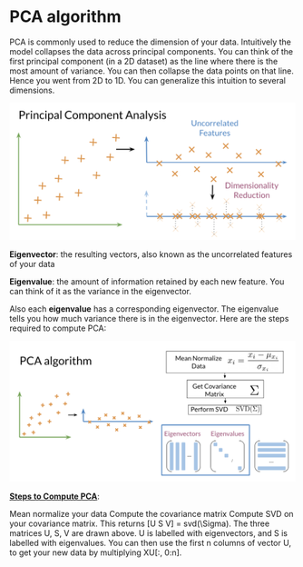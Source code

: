 # PCA algorithm

PCA is commonly used to reduce the dimension of your data. Intuitively the model collapses the data across principal components. You can think of the first principal component (in a 2D dataset) as the line where there is the most amount of variance. You can then collapse the data points on that line. Hence you went from 2D to 1D. You can generalize this intuition to several dimensions. 

![](UdWbHcSXS6KVmx3ElxuiXA_0168200d6c6d44c087d7b4aa85f012a5_Screen-Shot.png)

**Eigenvector**: the resulting vectors, also known as the uncorrelated features of your data

**Eigenvalue**: the amount of information retained by each new feature. You can think of it as the variance in the eigenvector. 

Also each **eigenvalue** has a corresponding eigenvector. The eigenvalue tells you how much variance there is in the eigenvector. Here are the steps required to compute PCA: 

![](mpG2XIYMRr6RtlyGDKa-6A_87b42715700f4aada1015e4e5d66ca4d_Screen-Shot.png)

**<u>Steps to Compute PCA</u>**: 

Mean normalize your data
Compute the covariance matrix
Compute SVD on your covariance matrix. This returns [U S V] = svd(\Sigma). The three matrices U, S, V are drawn above. U is labelled with eigenvectors, and S is labelled with eigenvalues. 
You can then use the first n columns of vector U, to get your new data by multiplying XU[:, 0:n].